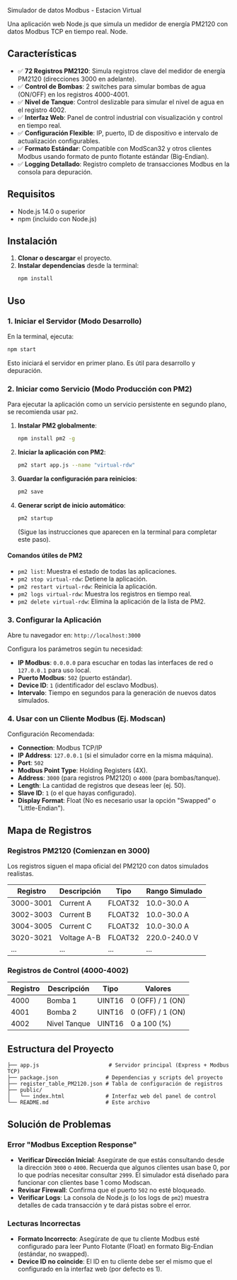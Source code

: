 Simulador de datos Modbus - Estacion Virtual

Una aplicación web Node.js que simula un medidor de energía PM2120 con datos Modbus TCP en tiempo real.
Node.

## Características

- ✅ **72 Registros PM2120**: Simula registros clave del medidor de energía PM2120 (direcciones 3000 en adelante).
- ✅ **Control de Bombas**: 2 switches para simular bombas de agua (ON/OFF) en los registros 4000-4001.
- ✅ **Nivel de Tanque**: Control deslizable para simular el nivel de agua en el registro 4002.
- ✅ **Interfaz Web**: Panel de control industrial con visualización y control en tiempo real.
- ✅ **Configuración Flexible**: IP, puerto, ID de dispositivo e intervalo de actualización configurables.
- ✅ **Formato Estándar**: Compatible con ModScan32 y otros clientes Modbus usando formato de punto flotante estándar (Big-Endian).
- ✅ **Logging Detallado**: Registro completo de transacciones Modbus en la consola para depuración.

## Requisitos

- Node.js 14.0 o superior
- npm (incluido con Node.js)

## Instalación

1.  **Clonar o descargar** el proyecto.
2.  **Instalar dependencias** desde la terminal:
    ```bash
    npm install
    ```

## Uso

### 1. Iniciar el Servidor (Modo Desarrollo)
En la terminal, ejecuta:
```bash
npm start
```
Esto iniciará el servidor en primer plano. Es útil para desarrollo y depuración.

### 2. Iniciar como Servicio (Modo Producción con PM2)
Para ejecutar la aplicación como un servicio persistente en segundo plano, se recomienda usar `pm2`.

1.  **Instalar PM2 globalmente**:
    ```bash
    npm install pm2 -g
    ```
2.  **Iniciar la aplicación con PM2**:
    ```bash
    pm2 start app.js --name "virtual-rdw"
    ```
3.  **Guardar la configuración para reinicios**:
    ```bash
    pm2 save
    ```
4.  **Generar script de inicio automático**:
    ```bash
    pm2 startup
    ```
    (Sigue las instrucciones que aparecen en la terminal para completar este paso).

#### Comandos útiles de PM2
- `pm2 list`: Muestra el estado de todas las aplicaciones.
- `pm2 stop virtual-rdw`: Detiene la aplicación.
- `pm2 restart virtual-rdw`: Reinicia la aplicación.
- `pm2 logs virtual-rdw`: Muestra los registros en tiempo real.
- `pm2 delete virtual-rdw`: Elimina la aplicación de la lista de PM2.


### 3. Configurar la Aplicación
Abre tu navegador en: `http://localhost:3000`

Configura los parámetros según tu necesidad:

- **IP Modbus**: `0.0.0.0` para escuchar en todas las interfaces de red o `127.0.0.1` para uso local.
- **Puerto Modbus**: `502` (puerto estándar).
- **Device ID**: `1` (identificador del esclavo Modbus).
- **Intervalo**: Tiempo en segundos para la generación de nuevos datos simulados.

### 4. Usar con un Cliente Modbus (Ej. Modscan)
Configuración Recomendada:
- **Connection**: Modbus TCP/IP
- **IP Address**: `127.0.0.1` (si el simulador corre en la misma máquina).
- **Port**: `502`
- **Modbus Point Type**: Holding Registers (4X).
- **Address**: `3000` (para registros PM2120) o `4000` (para bombas/tanque).
- **Length**: La cantidad de registros que deseas leer (ej. 50).
- **Slave ID**: `1` (o el que hayas configurado).
- **Display Format**: Float (No es necesario usar la opción "Swapped" o "Little-Endian").

## Mapa de Registros

### Registros PM2120 (Comienzan en 3000)
Los registros siguen el mapa oficial del PM2120 con datos simulados realistas.

| Registro    | Descripción   | Tipo    | Rango Simulado  |
|-------------|---------------|---------|-----------------|
| 3000-3001   | Current A     | FLOAT32 | 10.0-30.0 A     |
| 3002-3003   | Current B     | FLOAT32 | 10.0-30.0 A     |
| 3004-3005   | Current C     | FLOAT32 | 10.0-30.0 A     |
| 3020-3021   | Voltage A-B   | FLOAT32 | 220.0-240.0 V   |
| ...         | ...           | ...     | ...             |

### Registros de Control (4000-4002)

| Registro | Descripción  | Tipo   | Valores          |
|----------|--------------|--------|------------------|
| 4000     | Bomba 1      | UINT16 | 0 (OFF) / 1 (ON) |
| 4001     | Bomba 2      | UINT16 | 0 (OFF) / 1 (ON) |
| 4002     | Nivel Tanque | UINT16 | 0 a 100 (%)      |

## Estructura del Proyecto
```
├── app.js                      # Servidor principal (Express + Modbus TCP)
├── package.json               # Dependencias y scripts del proyecto
├── register_table_PM2120.json # Tabla de configuración de registros
├── public/
│   └── index.html             # Interfaz web del panel de control
└── README.md                  # Este archivo
```

## Solución de Problemas

### Error "Modbus Exception Response"
- **Verificar Dirección Inicial**: Asegúrate de que estás consultando desde la dirección `3000` o `4000`. Recuerda que algunos clientes usan base 0, por lo que podrías necesitar consultar `2999`. El simulador está diseñado para funcionar con clientes base 1 como Modscan.
- **Revisar Firewall**: Confirma que el puerto `502` no esté bloqueado.
- **Verificar Logs**: La consola de Node.js (o los logs de `pm2`) muestra detalles de cada transacción y te dará pistas sobre el error.

### Lecturas Incorrectas
- **Formato Incorrecto**: Asegúrate de que tu cliente Modbus esté configurado para leer Punto Flotante (Float) en formato Big-Endian (estándar, no swapped).
- **Device ID no coincide**: El ID en tu cliente debe ser el mismo que el configurado en la interfaz web (por defecto es 1).
